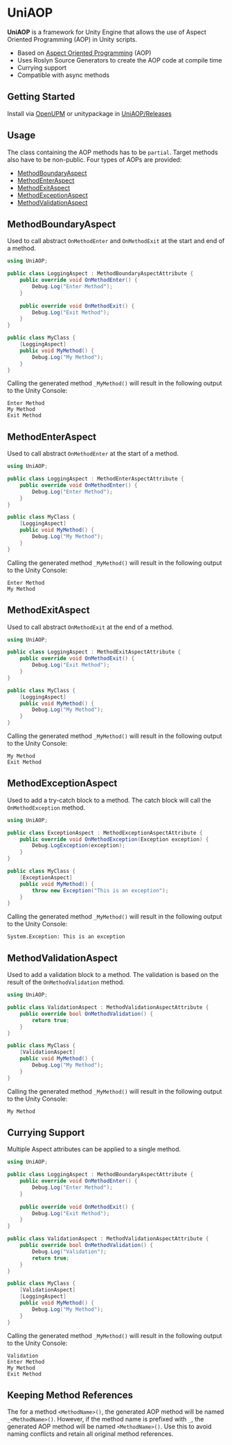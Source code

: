 UniAOP
===

**UniAOP** is a framework for Unity Engine that allows the use of Aspect Oriented Programming (AOP) in Unity scripts.

- Based on [Aspect Oriented Programming](https://en.wikipedia.org/wiki/Aspect-oriented_programming) (AOP)
- Uses Roslyn Source Generators to create the AOP code at compile time
- Currying support
- Compatible with async methods

Getting Started
---
Install via [OpenUPM](https://openupm.com/packages/com.sai.uniaop/) or unitypackage in [UniAOP/Releases](https://github.com/Saismirk/UniAOP/releases)

Usage
---
The class containing the AOP methods has to be `partial`. Target methods also have to be non-public.
Four types of AOPs are provided:
- [MethodBoundaryAspect](#methodboundaryaspect)
- [MethodEnterAspect](#methodenteraspect)
- [MethodExitAspect](#methodexitaspect)
- [MethodExceptionAspect](#methodexceptionaspect)
- [MethodValidationAspect](#methodvalidationaspect)

MethodBoundaryAspect
---
Used to call abstract `OnMethodEnter` and `OnMethodExit` at the start and end of a method.
```csharp
using UniAOP;

public class LoggingAspect : MethodBoundaryAspectAttribute {
    public override void OnMethodEnter() {
        Debug.Log("Enter Method");
    }
        
    public override void OnMethodExit() {
        Debug.Log("Exit Method");
    }
}

public class MyClass {
    [LoggingAspect]
    public void MyMethod() {
        Debug.Log("My Method");
    }
}
```
Calling the generated method `_MyMethod()` will result in the following output to the Unity Console:
```
Enter Method
My Method
Exit Method
```

MethodEnterAspect
---
Used to call abstract `OnMethodEnter` at the start of a method.
```csharp
using UniAOP;

public class LoggingAspect : MethodEnterAspectAttribute {
    public override void OnMethodEnter() {
        Debug.Log("Enter Method");
    }
}

public class MyClass {
    [LoggingAspect]
    public void MyMethod() {
        Debug.Log("My Method");
    }
}  
```
Calling the generated method `_MyMethod()` will result in the following output to the Unity Console:
```
Enter Method
My Method
```

MethodExitAspect
---
Used to call abstract `OnMethodExit` at the end of a method.
```csharp
using UniAOP;

public class LoggingAspect : MethodExitAspectAttribute {
    public override void OnMethodExit() {
        Debug.Log("Exit Method");
    }
}

public class MyClass {
    [LoggingAspect]
    public void MyMethod() {
        Debug.Log("My Method");
    }
}  
```
Calling the generated method `_MyMethod()` will result in the following output to the Unity Console:
```
My Method
Exit Method
```

MethodExceptionAspect
---
Used to add a try-catch block to a method. The catch block will call the `OnMethodException` method.
```csharp
using UniAOP;

public class ExceptionAspect : MethodExceptionAspectAttribute {
    public override void OnMethodException(Exception exception) {
        Debug.LogException(exception);
    }
}

public class MyClass {
    [ExceptionAspect]
    public void MyMethod() {
        throw new Exception("This is an exception");
    }
}  
```
Calling the generated method `_MyMethod()` will result in the following output to the Unity Console:
```
System.Exception: This is an exception
```

MethodValidationAspect
---
Used to add a validation block to a method. The validation is based on the result of the `OnMethodValidation` method.
```csharp
using UniAOP;

public class ValidationAspect : MethodValidationAspectAttribute {
    public override bool OnMethodValidation() {
        return true;
    }
}

public class MyClass {
    [ValidationAspect]
    public void MyMethod() {
        Debug.Log("My Method");
    }
}  
```
Calling the generated method `_MyMethod()` will result in the following output to the Unity Console:
```
My Method
```

Currying Support
---
Multiple Aspect attributes can be applied to a single method.
```csharp
using UniAOP;

public class LoggingAspect : MethodBoundaryAspectAttribute {
    public override void OnMethodEnter() {
        Debug.Log("Enter Method");
    }
        
    public override void OnMethodExit() {
        Debug.Log("Exit Method");
    }
}

public class ValidationAspect : MethodValidationAspectAttribute {
    public override bool OnMethodValidation() {
        Debug.Log("Validation");
        return true;
    }
}

public class MyClass {
    [ValidationAspect]
    [LoggingAspect]
    public void MyMethod() {
        Debug.Log("My Method");
    }
}
```
Calling the generated method `_MyMethod()` will result in the following output to the Unity Console:
```
Validation
Enter Method
My Method
Exit Method
```

Keeping Method References
---
The for a method `<MethodName>()`, the generated AOP method will be named `_<MethodName>()`. However, if the method name is prefixed with `_`, the generated 
AOP method will be named `<MethodName>()`. Use this to avoid naming conflicts and retain all original method references.
